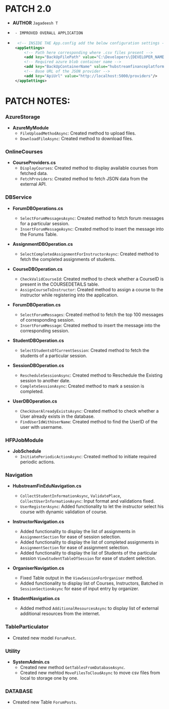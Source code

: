 # PATCH 2.0
- **AUTHOR** `Jagadeesh T`
-  ```txt
    - IMPROVED OVERALL APPLICATION
    ```
-  ```xml
     <!-- INSIDE THE App.config add the below configuration settings -->
    <appSettings>
	    <!-- Path here corresponding where .csv files present -->
	    <add key="BackUpFilePath" value="C:\Developers\{DEVELOPER_NAME}\HubstreamFinancePlatform\HubstreamFinancePlatform\Log"/>
	    <!-- Required azure blob container name -->
	    <add key="BackUpContainerName" value="hubstreamfinanceplatform"/>
	    <!-- Base URL of the JSON provider -->
	    <add key="ApiUrl" value="http://localhost:5000/providers"/>
    </appSettings>
   ```
# PATCH NOTES: 
   

### AzureStorage
- **AzureMyModule**
  - `FileUploadMethodAsync`: Created method to upload files.
  - `DownloadFileAsync`: Created method to download files.
### OnlineCourses
- **CourseProviders.cs**
  - `DisplayCourses`: Created method to display available courses from fetched data.
  - `FetchProviders`: Created method to fetch JSON data from the external API.
### DBService
- **ForumDBOperations.cs**
  - `SelectForumMessagesAsync`: Created method to fetch forum messages for a particular session.
  - `InsertForumMessageAsync`: Created method to insert the message into the Forums Table.
  
- **AssignmentDBOperation.cs**
  - `SelectCompletedAssignmentForInstructorAsync`: Created method to fetch the completed assignments of students.

- **CourseDBOperation.cs**
  - `CheckValidCourseId`: Created method to check whether a CourseID is present in the COURSEDETAILS table.
  - `AssignCourseToInstructor`: Created method to assign a course to the instructor while registering into the application.

- **ForumDBOperation.cs**
  - `SelectForumMessages`: Created method to fetch the top 100 messages of corresponding session.
  - `InsertForumMessage`: Created method to insert the message into the corresponding session.
- **StudentDBOperation.cs**
  - `SelectStudentsOfCurrentSession`: Created method to fetch the students of a particular session.
- **SessionDBOperation.cs**
  - `RescheduleSessionAsync`: Created method to Reschedule the Existing session to another date.
  - `CompleteSessionAsync`: Created method to mark a session is completed.

- **UserDBOperation.cs**
  - `CheckUserAlreadyExistsAsync`: Created method to check whether a User already exists in the database.
  - `FindUserIdWithUserName`: Created method to find the UserID of the user with username.

### HFPJobModule
- **JobSchedule**
  - `InitiatePeriodicActionAsync`: Created method to initiate required periodic actions.

### Navigation
- **HubstreamFinEduNavigation.cs**
  - `CollectStudentInformationAsync`, `ValidatePlace`, `CollectUserInformationAsync`: Input format and validations fixed.
  - `UserRegisterAsync`: Added functionality to let the instructor select his course with dynamic validation of course.

- **InstructorNavigation.cs**
  - Added functionality to display the list of assignments in `AssignmentSection` for ease of session selection.
  - Added functionality to display the list of completed assignments in `AssignmentSection` for ease of assignment selection.
  - Added functionality to display the list of Students of the particular session `ViewStudentTableOfSession` for ease of student selection.

- **OrganiserNavigation.cs**
  - Fixed Table output in the `ViewSessionForOrganiser` method.
  - Added functionality to display list of Courses, Instructors, Batched in `SessionSectionAsync` for ease of input entry by organizer.
- **StudentNavigation.cs**
  - Added method `AdditionalResourcesAsync` to display list of external additional resources from the internet.

### TableParticulator
- Created new model `ForumPost`.

### Utility
- **SystemAdmin.cs**
  - Created new method `GetTablesFromDatabaseAsync`.
  - Created new mehtod `MoveFilesToCloudAsync` to move csv files from local to storage one by one.

### DATABASE
- Created new Table `ForumPosts`.

